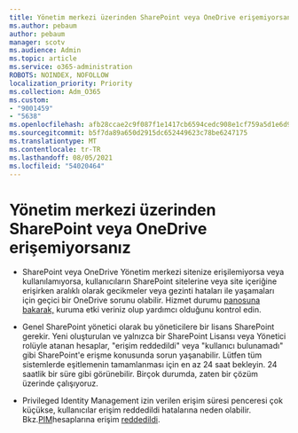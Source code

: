 ```yaml
---
title: Yönetim merkezi üzerinden SharePoint veya OneDrive erişemiyorsanız
ms.author: pebaum
author: pebaum
manager: scotv
ms.audience: Admin
ms.topic: article
ms.service: o365-administration
ROBOTS: NOINDEX, NOFOLLOW
localization_priority: Priority
ms.collection: Adm_O365
ms.custom:
- "9001459"
- "5638"
ms.openlocfilehash: afb28ccae2c9f087f1e1417cb6594cedc908e1cf759a5d1e6d92c4ee9a75527d
ms.sourcegitcommit: b5f7da89a650d2915dc652449623c78be6247175
ms.translationtype: MT
ms.contentlocale: tr-TR
ms.lasthandoff: 08/05/2021
ms.locfileid: "54020464"
---
```

# <a name="unable-to-access-sharepoint-or-onedrive-admin-center"></a>Yönetim merkezi üzerinden SharePoint veya OneDrive erişemiyorsanız

- SharePoint veya OneDrive Yönetim merkezi sitenize erişilemiyorsa veya kullanılamıyorsa, kullanıcıların SharePoint sitelerine veya site içeriğine erişirken aralıklı olarak gecikmeler veya gezinti hataları ile yaşamaları için geçici bir OneDrive sorunu olabilir. Hizmet durumu [panosuna bakarak,](https://admin.microsoft.com/AdminPortal/Home#/servicehealth) kuruma etki veriniz olup yardımcı olduğunu kontrol edin.

- Genel SharePoint yönetici olarak bu yöneticilere bir lisans SharePoint gerekir. Yeni oluşturulan ve yalnızca bir SharePoint Lisansı veya Yönetici rolüyle atanan hesaplar, "erişim reddedildi" veya "kullanıcı bulunamadı" gibi SharePoint'e erişme konusunda sorun yaşanabilir. Lütfen tüm sistemlerde eşitlemenin tamamlanması için en az 24 saat bekleyin. 24 saatlik bir süre gibi görünebilir. Birçok durumda, zaten bir çözüm üzerinde çalışıyoruz.

- Privileged Identity Management izin verilen erişim süresi penceresi çok küçükse, kullanıcılar erişim reddedildi hatalarına neden olabilir. Bkz.[PIM](https://docs.microsoft.com/azure/active-directory/privileged-identity-management/pim-how-to-add-role-to-user?tabs=new)hesaplarına erişim [reddedildi](https://docs.microsoft.com/sharepoint/troubleshoot/administration/access-denied-to-pim-user-accounts).